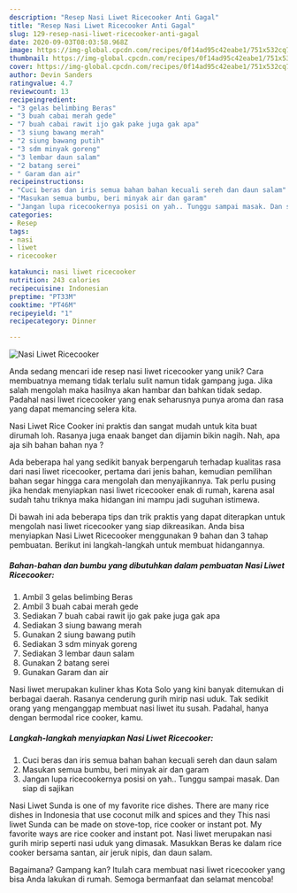 ```yaml
---
description: "Resep Nasi Liwet Ricecooker Anti Gagal"
title: "Resep Nasi Liwet Ricecooker Anti Gagal"
slug: 129-resep-nasi-liwet-ricecooker-anti-gagal
date: 2020-09-03T08:03:58.968Z
image: https://img-global.cpcdn.com/recipes/0f14ad95c42eabe1/751x532cq70/nasi-liwet-ricecooker-foto-resep-utama.jpg
thumbnail: https://img-global.cpcdn.com/recipes/0f14ad95c42eabe1/751x532cq70/nasi-liwet-ricecooker-foto-resep-utama.jpg
cover: https://img-global.cpcdn.com/recipes/0f14ad95c42eabe1/751x532cq70/nasi-liwet-ricecooker-foto-resep-utama.jpg
author: Devin Sanders
ratingvalue: 4.7
reviewcount: 13
recipeingredient:
- "3 gelas belimbing Beras"
- "3 buah cabai merah gede"
- "7 buah cabai rawit ijo gak pake juga gak apa"
- "3 siung bawang merah"
- "2 siung bawang putih"
- "3 sdm minyak goreng"
- "3 lembar daun salam"
- "2 batang serei"
- " Garam dan air"
recipeinstructions:
- "Cuci beras dan iris semua bahan bahan kecuali sereh dan daun salam"
- "Masukan semua bumbu, beri minyak air dan garam"
- "Jangan lupa ricecookernya posisi on yah.. Tunggu sampai masak. Dan siap di sajikan"
categories:
- Resep
tags:
- nasi
- liwet
- ricecooker

katakunci: nasi liwet ricecooker 
nutrition: 243 calories
recipecuisine: Indonesian
preptime: "PT33M"
cooktime: "PT46M"
recipeyield: "1"
recipecategory: Dinner

---
```



![Nasi Liwet Ricecooker](https://img-global.cpcdn.com/recipes/0f14ad95c42eabe1/751x532cq70/nasi-liwet-ricecooker-foto-resep-utama.jpg)

Anda sedang mencari ide resep nasi liwet ricecooker yang unik? Cara membuatnya memang tidak terlalu sulit namun tidak gampang juga. Jika salah mengolah maka hasilnya akan hambar dan bahkan tidak sedap. Padahal nasi liwet ricecooker yang enak seharusnya punya aroma dan rasa yang dapat memancing selera kita.

Nasi Liwet Rice Cooker ini praktis dan sangat mudah untuk kita buat dirumah loh. Rasanya juga enaak banget dan dijamin bikin nagih. Nah, apa aja sih bahan bahan nya ?

Ada beberapa hal yang sedikit banyak berpengaruh terhadap kualitas rasa dari nasi liwet ricecooker, pertama dari jenis bahan, kemudian pemilihan bahan segar hingga cara mengolah dan menyajikannya. Tak perlu pusing jika hendak menyiapkan nasi liwet ricecooker enak di rumah, karena asal sudah tahu triknya maka hidangan ini mampu jadi suguhan istimewa.


Di bawah ini ada beberapa tips dan trik praktis yang dapat diterapkan untuk mengolah nasi liwet ricecooker yang siap dikreasikan. Anda bisa menyiapkan Nasi Liwet Ricecooker menggunakan 9 bahan dan 3 tahap pembuatan. Berikut ini langkah-langkah untuk membuat hidangannya.

<!--inarticleads1-->

##### Bahan-bahan dan bumbu yang dibutuhkan dalam pembuatan Nasi Liwet Ricecooker:

1. Ambil 3 gelas belimbing Beras
1. Ambil 3 buah cabai merah gede
1. Sediakan 7 buah cabai rawit ijo gak pake juga gak apa
1. Sediakan 3 siung bawang merah
1. Gunakan 2 siung bawang putih
1. Sediakan 3 sdm minyak goreng
1. Sediakan 3 lembar daun salam
1. Gunakan 2 batang serei
1. Gunakan  Garam dan air


Nasi liwet merupakan kuliner khas Kota Solo yang kini banyak ditemukan di berbagai daerah. Rasanya cenderung gurih mirip nasi uduk. Tak sedikit orang yang menganggap membuat nasi liwet itu susah. Padahal, hanya dengan bermodal rice cooker, kamu. 

<!--inarticleads2-->

##### Langkah-langkah menyiapkan Nasi Liwet Ricecooker:

1. Cuci beras dan iris semua bahan bahan kecuali sereh dan daun salam
1. Masukan semua bumbu, beri minyak air dan garam
1. Jangan lupa ricecookernya posisi on yah.. Tunggu sampai masak. Dan siap di sajikan


Nasi Liwet Sunda is one of my favorite rice dishes. There are many rice dishes in Indonesia that use coconut milk and spices and they This nasi liwet Sunda can be made on stove-top, rice cooker or instant pot. My favorite ways are rice cooker and instant pot. Nasi liwet merupakan nasi gurih mirip seperti nasi uduk yang dimasak. Masukkan Beras ke dalam rice cooker bersama santan, air jeruk nipis, dan daun salam. 

Bagaimana? Gampang kan? Itulah cara membuat nasi liwet ricecooker yang bisa Anda lakukan di rumah. Semoga bermanfaat dan selamat mencoba!
